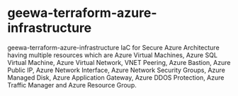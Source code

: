 # geewa-terraform-azure-infrastructure
geewa-terraform-azure-infrastructure IaC for Secure Azure Architecture having multiple resources which are Azure Virtual Machines, Azure SQL Virtual Machine, Azure Virtual Network, VNET Peering, Azure Bastion, Azure Public IP, Azure Network Interface, Azure Network Security Groups, Azure Managed Disk, Azure Application Gateway, Azure DDOS Protection, Azure Traffic Manager and Azure Resource Group.  
